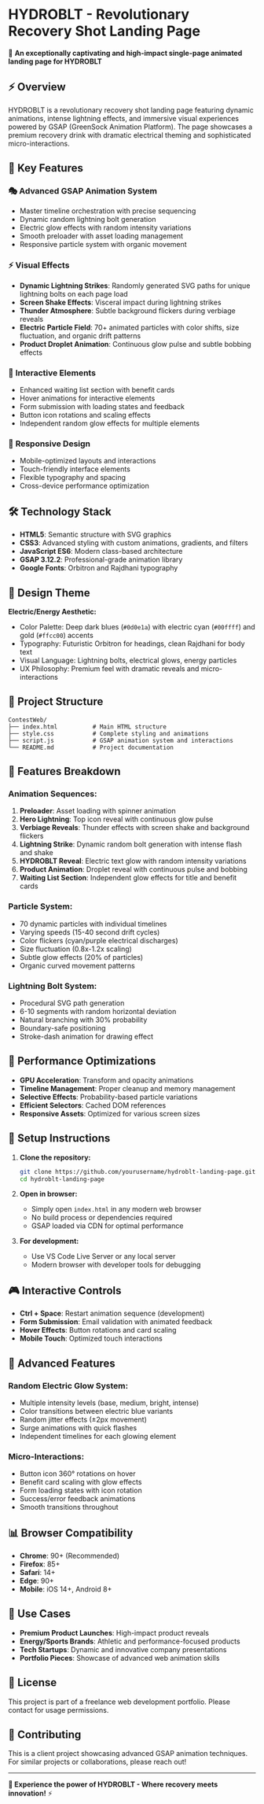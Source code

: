 # HYDROBLT - Revolutionary Recovery Shot Landing Page

🚀 **An exceptionally captivating and high-impact single-page animated landing page for HYDROBLT**

## ⚡ Overview

HYDROBLT is a revolutionary recovery shot landing page featuring dynamic animations, intense lightning effects, and immersive visual experiences powered by GSAP (GreenSock Animation Platform). The page showcases a premium recovery drink with dramatic electrical theming and sophisticated micro-interactions.

## 🌟 Key Features

### 🎭 **Advanced GSAP Animation System**
- Master timeline orchestration with precise sequencing
- Dynamic random lightning bolt generation 
- Electric glow effects with random intensity variations
- Smooth preloader with asset loading management
- Responsive particle system with organic movement

### ⚡ **Visual Effects**
- **Dynamic Lightning Strikes**: Randomly generated SVG paths for unique lightning bolts on each page load
- **Screen Shake Effects**: Visceral impact during lightning strikes
- **Thunder Atmosphere**: Subtle background flickers during verbiage reveals
- **Electric Particle Field**: 70+ animated particles with color shifts, size fluctuation, and organic drift patterns
- **Product Droplet Animation**: Continuous glow pulse and subtle bobbing effects

### 🎯 **Interactive Elements**
- Enhanced waiting list section with benefit cards
- Hover animations for interactive elements
- Form submission with loading states and feedback
- Button icon rotations and scaling effects
- Independent random glow effects for multiple elements

### 📱 **Responsive Design**
- Mobile-optimized layouts and interactions
- Touch-friendly interface elements
- Flexible typography and spacing
- Cross-device performance optimization

## 🛠️ Technology Stack

- **HTML5**: Semantic structure with SVG graphics
- **CSS3**: Advanced styling with custom animations, gradients, and filters
- **JavaScript ES6**: Modern class-based architecture
- **GSAP 3.12.2**: Professional-grade animation library
- **Google Fonts**: Orbitron and Rajdhani typography

## 🎨 Design Theme

**Electric/Energy Aesthetic:**
- Color Palette: Deep dark blues (`#0d0e1a`) with electric cyan (`#00ffff`) and gold (`#ffcc00`) accents
- Typography: Futuristic Orbitron for headings, clean Rajdhani for body text
- Visual Language: Lightning bolts, electrical glows, energy particles
- UX Philosophy: Premium feel with dramatic reveals and micro-interactions

## 📁 Project Structure

```
ContestWeb/
├── index.html          # Main HTML structure
├── style.css           # Complete styling and animations
├── script.js           # GSAP animation system and interactions
└── README.md           # Project documentation
```

## 🚀 Features Breakdown

### **Animation Sequences:**
1. **Preloader**: Asset loading with spinner animation
2. **Hero Lightning**: Top icon reveal with continuous glow pulse
3. **Verbiage Reveals**: Thunder effects with screen shake and background flickers
4. **Lightning Strike**: Dynamic random bolt generation with intense flash and shake
5. **HYDROBLT Reveal**: Electric text glow with random intensity variations
6. **Product Animation**: Droplet reveal with continuous pulse and bobbing
7. **Waiting List Section**: Independent glow effects for title and benefit cards

### **Particle System:**
- 70 dynamic particles with individual timelines
- Varying speeds (15-40 second drift cycles)
- Color flickers (cyan/purple electrical discharges)
- Size fluctuation (0.8x-1.2x scaling)
- Subtle glow effects (20% of particles)
- Organic curved movement patterns

### **Lightning Bolt System:**
- Procedural SVG path generation
- 6-10 segments with random horizontal deviation
- Natural branching with 30% probability
- Boundary-safe positioning
- Stroke-dash animation for drawing effect

## 🎯 Performance Optimizations

- **GPU Acceleration**: Transform and opacity animations
- **Timeline Management**: Proper cleanup and memory management
- **Selective Effects**: Probability-based particle variations
- **Efficient Selectors**: Cached DOM references
- **Responsive Assets**: Optimized for various screen sizes

## 🔧 Setup Instructions

1. **Clone the repository:**
   ```bash
   git clone https://github.com/yourusername/hydroblt-landing-page.git
   cd hydroblt-landing-page
   ```

2. **Open in browser:**
   - Simply open `index.html` in any modern web browser
   - No build process or dependencies required
   - GSAP loaded via CDN for optimal performance

3. **For development:**
   - Use VS Code Live Server or any local server
   - Modern browser with developer tools for debugging

## 🎮 Interactive Controls

- **Ctrl + Space**: Restart animation sequence (development)
- **Form Submission**: Email validation with animated feedback
- **Hover Effects**: Button rotations and card scaling
- **Mobile Touch**: Optimized touch interactions

## 🌟 Advanced Features

### **Random Electric Glow System:**
- Multiple intensity levels (base, medium, bright, intense)
- Color transitions between electric blue variants
- Random jitter effects (±2px movement)
- Surge animations with quick flashes
- Independent timelines for each glowing element

### **Micro-Interactions:**
- Button icon 360° rotations on hover
- Benefit card scaling with glow effects
- Form loading states with icon rotation
- Success/error feedback animations
- Smooth transitions throughout

## 📊 Browser Compatibility

- **Chrome**: 90+ (Recommended)
- **Firefox**: 85+
- **Safari**: 14+
- **Edge**: 90+
- **Mobile**: iOS 14+, Android 8+

## 🎯 Use Cases

- **Premium Product Launches**: High-impact product reveals
- **Energy/Sports Brands**: Athletic and performance-focused products
- **Tech Startups**: Dynamic and innovative company presentations
- **Portfolio Pieces**: Showcase of advanced web animation skills

## 📝 License

This project is part of a freelance web development portfolio. Please contact for usage permissions.

## 🤝 Contributing

This is a client project showcasing advanced GSAP animation techniques. For similar projects or collaborations, please reach out!

---

**🚀 Experience the power of HYDROBLT - Where recovery meets innovation!** ⚡
